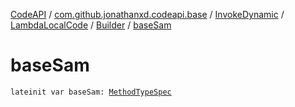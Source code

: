 [CodeAPI](../../../../index.md) / [com.github.jonathanxd.codeapi.base](../../../index.md) / [InvokeDynamic](../../index.md) / [LambdaLocalCode](../index.md) / [Builder](index.md) / [baseSam](.)

# baseSam

`lateinit var baseSam: `[`MethodTypeSpec`](../../../../com.github.jonathanxd.codeapi.common/-method-type-spec/index.md)
